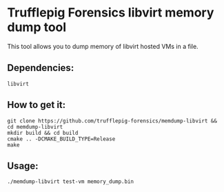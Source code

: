# Trufflepig Forensics libvirt memory dump tool

This tool allows you to dump memory of libvirt hosted VMs in a file.

## Dependencies:

```
libvirt
```

## How to get it:

```
git clone https://github.com/trufflepig-forensics/memdump-libvirt && cd memdump-libvirt
mkdir build && cd build
cmake .. -DCMAKE_BUILD_TYPE=Release
make
```

## Usage:

```
./memdump-libvirt test-vm memory_dump.bin
```
